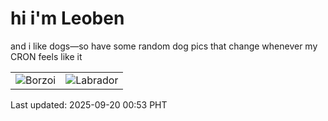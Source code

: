 # hi i'm Leoben

and i like dogs—so have some random dog pics that change whenever my CRON feels like it

|  |  |
|--------|----------|
| ![Borzoi](https://random-dog-vercel.vercel.app/api/random-borzoi?v=1758300817) | ![Labrador](https://random-dog-vercel.vercel.app/api/random-labrador?v=1758300817) |

Last updated: 2025-09-20 00:53 PHT
